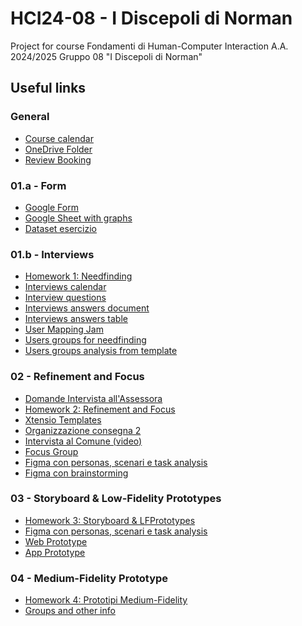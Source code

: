 # HCI24-08 - I Discepoli di Norman
Project for course Fondamenti di Human-Computer Interaction A.A. 2024/2025 Gruppo 08 "I Discepoli di Norman"

<h2>Useful links</h2>

<h3>General</h3>

* [Course calendar](https://docs.google.com/spreadsheets/d/1M_SUrRKm9PU0jqc5yymdn7SbBcqqhFENlhLJNk0iOeU/edit?usp=sharing)
* [OneDrive Folder](https://polimi365-my.sharepoint.com/shared?id=%2Fpersonal%2F10771954%5Fpolimi%5Fit%2FDocuments%2FHuman%2DComputer%20Interaction&listurl=%2Fpersonal%2F10771954%5Fpolimi%5Fit%2FDocuments)
* [Review Booking](https://docs.google.com/spreadsheets/d/1bUEev_bgPnlF7k2So-3WVfrXRvhsT6oa6bVnm_aCfDU/edit?gid=1231170709#gid=1231170709)

<h3>01.a - Form</h3>

* [Google Form](https://forms.gle/WVAMH16uJGw6F2Jj7)
* [Google Sheet with graphs](https://docs.google.com/spreadsheets/d/130QcHR4Oc3DtEAcvxQkfM98sfTjPhIKeRjfk3MHMUbE/edit?usp=sharing)
* [Dataset esercizio](https://docs.google.com/document/d/1jVIqQmBYIufGpliFe61FsjmdcHN5wi-p/edit?usp=sharing&ouid=109686903977756059308&rtpof=true&sd=true)

<h3>01.b - Interviews</h3>

* [Homework 1: Needfinding](https://docs.google.com/document/d/1L-OfIaDl7AQUmAnwSZj2Lh3Zmyfaduoh/edit?usp=sharing&ouid=101192016347473430286&rtpof=true&sd=true)
* [Interviews calendar](https://docs.google.com/spreadsheets/d/1uRdan2ZB-wEE2JUlIbiXemXsnmw2iOsiYlFtNuVcxWU/edit?gid=0#gid=0)
* [Interview questions](https://docs.google.com/document/d/1EGdVpHBL9-leMw78sWCqmyDzhsqaRYL1d93MWT_XPsI/edit?usp=sharing)
* [Interviews answers document](https://docs.google.com/document/d/14xaC1ZSRl0_zvAmj2-6FrEs9C-cDkynfBbA3XHe0Gvg/edit?usp=sharing)
* [Interviews answers table](https://docs.google.com/spreadsheets/d/1Ue5aNF-DA4_kQ2AHTtH5NNPFstoeDtyOOgbJyq0GAXM/edit?usp=sharing)
* [User Mapping Jam](https://www.figma.com/board/4u6Fge1BaQCsR3qxkpB2ME/Untitled?node-id=0-1&t=pUE8hrMNSDidOxyR-1)
* [Users groups for needfinding](https://docs.google.com/document/d/1Uf3O8jUfAHhm_t7L0dthuxd_JUW5lDpoPZfVXP74L3g/edit?usp=sharing)
* [Users groups analysis from template](https://docs.google.com/spreadsheets/d/1eWkC7ybfG9k-qC0n_p61JBYKLa3ZsWYU/edit?usp=sharing&ouid=109686903977756059308&rtpof=true&sd=true)
  
<h3>02 - Refinement and Focus</h3>

* [Domande Intervista all'Assessora](https://docs.google.com/document/d/1_b15x0SDMrwC3VGBVp8_2rWWFXcW0KhWew6Zq-JcRA4/edit?usp=sharing)
* [Homework 2: Refinement and Focus](https://docs.google.com/document/d/1yfjb8aiYY0oBR9UuriafQSIdraElrhlT/edit?usp=sharing&ouid=101192016347473430286&rtpof=true&sd=true)
* [Xtensio Templates](https://xtensio.com/templates/)
* [Organizzazione consegna 2](https://docs.google.com/document/d/15lyGKtNk7S3L6MDMJwC6XR_9sYVoIBP5g4uGdnUp9Q4/edit?usp=sharing)
* [Intervista al Comune (video)](https://drive.google.com/file/d/1ZvwckrhoEQwdwPSkBj1avbF7inmmBXmm/view?usp=sharing)
* [Focus Group](https://docs.google.com/document/d/1a_HD3ll-RnF0B8_6xBZ6EDT7N7jplCvrcHBb2r-xyCU/edit?tab=t.0#heading=h.mpppt3kfnvx)
* [Figma con personas, scenari e task analysis](https://www.figma.com/design/qKmcI3s3g8ke1sle3tozmU/Personas-e-scenari?node-id=0-1&t=DM8kZ3xflFBsn11R-1)
* [Figma con brainstorming](https://www.figma.com/board/fdDNjSkG5vJwfZuHgdZE3B/Brainstorming-Bisogni-Soluzioni-e-Nome?node-id=0-1&t=aDMFWfRXnQYS14IT-1)

<h3>03 - Storyboard & Low-Fidelity Prototypes </h3>

* [Homework 3: Storyboard & LFPrototypes](https://docs.google.com/document/d/1Ti7Me344w-s-syKwv9NNagVoDLAa9HpS/edit)
* [Figma con personas, scenari e task analysis](https://www.figma.com/design/qKmcI3s3g8ke1sle3tozmU/Personas-e-scenari?node-id=0-1&t=DM8kZ3xflFBsn11R-1)
* [Web Prototype](https://www.figma.com/design/OghGLXV4DjVX6F6Sr3nEMR/Prototipi-MF?node-id=0-1&node-type=canvas&t=3j31SPdpkzeqi6Ix-0)
* [App Prototype](https://www.figma.com/proto/OghGLXV4DjVX6F6Sr3nEMR?node-id=2-2&t=3zS1HiLcoD7Z6jDK-6)

<h3>04 - Medium-Fidelity Prototype </h3>

* [Homework 4: Prototipi Medium-Fidelity](https://docs.google.com/document/d/1FHB8MsNXWwVJ639Do0mnqQArOcTX3K7A/edit?usp=sharing&ouid=101192016347473430286&rtpof=true&sd=true)
* [Groups and other info](https://docs.google.com/spreadsheets/d/1bUEev_bgPnlF7k2So-3WVfrXRvhsT6oa6bVnm_aCfDU/edit?usp=sharing)
